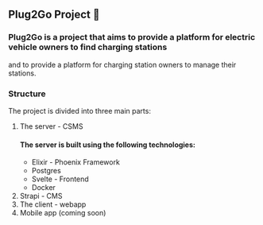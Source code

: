 ## Plug2Go Project 👋

### Plug2Go is a project that aims to provide a platform for electric vehicle owners to find charging stations 
and to provide a platform for charging station owners to manage their stations.

### Structure
The project is divided into three main parts:
1. The server - CSMS
    #### The server is built using the following technologies:
    - Elixir - Phoenix Framework
    - Postgres
    - Svelte - Frontend
    - Docker
2. Strapi - CMS
3. The client - webapp
4. Mobile app (coming soon)

<!--

**Here are some ideas to get you started:**

🙋‍♀️ A short introduction - what is your organization all about?
🌈 Contribution guidelines - how can the community get involved?
👩‍💻 Useful resources - where can the community find your docs? Is there anything else the community should know?
🍿 Fun facts - what does your team eat for breakfast?
🧙 Remember, you can do mighty things with the power of [Markdown](https://docs.github.com/github/writing-on-github/getting-started-with-writing-and-formatting-on-github/basic-writing-and-formatting-syntax)
-->
